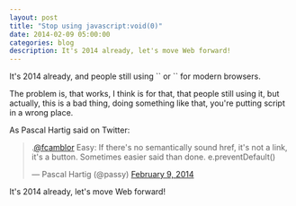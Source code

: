 ```yaml
---
layout: post
title: "Stop using javascript:void(0)"
date: 2014-02-09 05:00:00
categories: blog
description: It's 2014 already, let's move Web forward!
---
```


<div class="wrapper" markdown="1">
It's 2014 already, and people still using `<a href="javascript:void(0)"></a>` or `<a href="javascript:"></a>` for modern browsers.

The problem is, that works, I think is for that, that people still using it, but actually, this is a bad thing, doing something like that, you're putting script in a wrong place.

As Pascal Hartig said on Twitter:

<blockquote class="twitter-tweet" lang="en"><p>.<a href="https://twitter.com/fcamblor">@fcamblor</a> Easy: If there&#39;s no semantically sound href, it&#39;s not a link, it&#39;s a button. Sometimes easier said than done. e.preventDefault()</p>&mdash; Pascal Hartig (@passy) <a href="https://twitter.com/passy/statuses/432595238159650816">February 9, 2014</a></blockquote>
<script async src="//platform.twitter.com/widgets.js" charset="utf-8"></script>

It's 2014 already, let's move Web forward!
</div>
